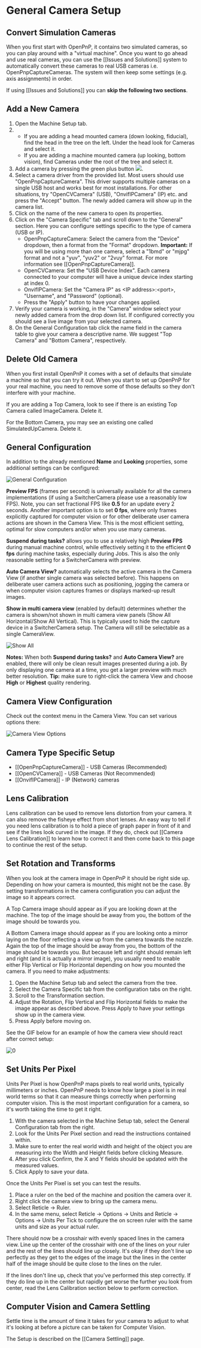 # General Camera Setup

## Convert Simulation Cameras

When you first start with OpenPnP, it contains two simulated cameras, so you can play around with a "virtual machine". Once you want to go ahead and use real cameras, you can use the [[Issues and Solutions]] system to automatically convert these cameras to real USB cameras i.e. OpenPnpCaptureCameras. The system will then keep some settings (e.g. axis assignments) in order. 

If using [[Issues and Solutions]] you can **skip the following two sections**. 

## Add a New Camera

1. Open the Machine Setup tab.
2. 
    * If you are adding a head mounted camera (down looking, fiducial), find the head in the tree on the left. Under the head look for Cameras and select it.
    * If you are adding a machine mounted camera (up looking, bottom vision), find Cameras under the root of the tree and select it.
3. Add a camera by pressing the green plus button ![](https://rawgit.com/openpnp/openpnp/develop/src/main/resources/icons/general-add.svg).  
2. Select a camera driver from the provided list. Most users should use "OpenPnpCaptureCamera". This driver supports multiple cameras on a single USB host and works best for most installations. For other situations, try "OpenCVCamera" (USB), "OnvifIPCamera" (IP) etc. and press the "Accept" button. The newly added camera will show up in the camera list.
3. Click on the name of the new camera to open its properties.
4. Click on the "Camera Specific" tab and scroll down to the "General" section. Here you can configure settings specific to the type of camera (USB or IP).
    * OpenPnpCaptureCamera: Select the camera from the "Device" dropdown, then a format from the "Format" dropdown. **Important:** If you will be using more than one camera, select a "1bmd" or "mjpg" format and not a "yuv", "yuv2" or "2vuy" format. For more information see [[OpenPnpCaptureCamera]].
    * OpenCVCamera: Set the "USB Device Index".  Each camera connected to your computer will have a unique device index starting at index 0.
    * OnvifIPCamera: Set the "Camera IP" as &lt;IP address&gt;:&lt;port&gt;, "Username", and "Password" (optional).
    * Press the "Apply" button to have your changes applied.
5. Verify your camera is working, in the "Camera" window select your newly added camera from the drop down list.  If configured correctly you should see a live image from your selected camera.
6. On the General Configuration tab click the name field in the camera table to give your camera a descriptive name. We suggest "Top Camera" and "Bottom Camera", respectively.

## Delete Old Camera

When you first install OpenPnP it comes with a set of defaults that simulate a machine so that you can try it out. When you start to set up OpenPnP for your real machine, you need to remove some of those defaults so they don't interfere with your machine.

If you are adding a Top Camera, look to see if there is an existing Top Camera called ImageCamera. Delete it.

For the Bottom Camera, you may see an existing one called SimulatedUpCamera. Delete it.

## General Configuration

In addition to the already mentioned **Name** and **Looking** properties, some additional settings can be configured:

![General Configuration](https://user-images.githubusercontent.com/9963310/113151036-ff0e1600-9234-11eb-97bf-f457c4f04eef.png)

**Preview FPS** (frames per second) is universally available for all the camera implementations (if using a SwitcherCamera please use a reasonably low FPS). Note, you can set fractional FPS like **0.5** for an update every 2 seconds. Another important option is to set **0 fps**, where only frames explicitly captured for computer vision or for other deliberate user camera actions are shown in the Camera View. This is the most efficient setting, optimal for slow computers and/or when you use many cameras. 

**Suspend during tasks?** allows you to use a relatively high **Preview FPS** during manual machine control, while effectively setting it to the efficient **0 fps** during machine tasks, especially during Jobs. This is also the only reasonable setting for a SwitcherCamera with preview. 

**Auto Camera View?** automatically selects the active camera in the Camera View (if another single camera was selected before). This happens on deliberate user camera actions such as positioning, jogging the camera or when computer vision captures frames or displays marked-up result images. 

**Show in multi camera view** (enabled by default) determines whether the camera is shown/not shown in multi camera view panels (Show All Horizontal/Show All Vertical). This is typically used to hide the capture device in a SwitcherCamera setup. The Camera will still be selectable as a single CameraView.
  
   ![Show All](https://user-images.githubusercontent.com/9963310/106962435-6761df00-673f-11eb-8d8e-4098cbacb094.png)

**Notes:** When both  **Suspend during tasks?** and **Auto Camera View?** are enabled, there will only be clean result images presented during a job. By only displaying one camera at a time, you get a larger preview with much better resolution. **Tip:** make sure to right-click the camera View and choose **High** or **Highest** quality rendering. 

## Camera View Configuration

Check out the context menu in the Camera View. You can set various options there:

![Camera View Options](https://user-images.githubusercontent.com/9963310/105194658-1bf1e300-5b3a-11eb-9391-2bb9092a60a2.png)

## Camera Type Specific Setup

* [[OpenPnpCaptureCamera]] - USB Cameras (Recommended)
* [[OpenCVCamera]] - USB Cameras (Not Recommended)
* [[OnvifIPCamera]] - IP (Network) cameras

## Lens Calibration

Lens calibration can be used to remove lens distortion from your camera. It can also remove the fisheye effect from short lenses. An easy way to tell if you need lens calibration is to hold a piece of graph paper in front of it and see if the lines look curved in the image. If they do, check out [[Camera Lens Calibration]] to learn how to correct it and then come back to this page to continue the rest of the setup.

## Set Rotation and Transforms

When you look at the camera image in OpenPnP it should be right side up. Depending on how your camera is mounted, this might not be the case. By setting transformations in the camera configuration you can adjust the image so it appears correct.

A Top Camera image should appear as if you are looking down at the machine. The top of the image should be away from you, the bottom of the image should be towards you.

A Bottom Camera image should appear as if you are looking onto a mirror laying on the floor reflecting a view up from the camera towards the nozzle. Again the top of the image should be away from you, the bottom of the image should be towards you. But because left and right should remain left and right (and it is actually a mirror image), you usually need to enable either Flip Vertical or Flip Horizontal depending on how you mounted the camera. If you need to make adjustments:

1. Open the Machine Setup tab and select the camera from the tree.
2. Select the Camera Specific tab from the configuration tabs on the right.
3. Scroll to the Transformation section.
4. Adjust the Rotation, Flip Vertical and Flip Horizontal fields to make the image appear as described above. Press Apply to have your settings show up in the camera view.
5. Press Apply before moving on.

See the GIF below for an example of how the camera view should react after correct setup:

![0](https://user-images.githubusercontent.com/1182323/42544960-72138ffc-847a-11e8-8477-8b07f965fc41.gif)


## Set Units Per Pixel

Units Per Pixel is how OpenPnP maps pixels to real world units, typically millimeters or inches. OpenPnP needs to know how large a pixel is in real world terms so that it can measure things correctly when performing computer vision. This is the most important configuration for a camera, so it's worth taking the time to get it right.

1. With the camera selected in the Machine Setup tab, select the General Configuration tab from the right.
2. Look for the Units Per Pixel section and read the instructions contained within.
3. Make sure to enter the real world width and height of the object you are measuring into the Width and Height fields before clicking Measure.
4. After you click Confirm, the X and Y fields should be updated with the measured values.
5. Click Apply to save your data.

Once the Units Per Pixel is set you can test the results.

1. Place a ruler on the bed of the machine and position the camera over it.
2. Right click the camera view to bring up the camera menu.
3. Select Reticle -> Ruler.
4. In the same menu, select Reticle -> Options -> Units and Reticle -> Options -> Units Per Tick to configure the on screen ruler with the same units and size as your actual ruler.

There should now be a crosshair with evenly spaced lines in the camera view. Line up the center of the crosshair with one of the lines on your ruler and the rest of the lines should line up closely. It's okay if they don't line up perfectly as they get to the edges of the image but the lines in the center half of the image should be quite close to the lines on the ruler.

If the lines don't line up, check that you've performed this step correctly. If they do line up in the center but rapidly get worse the further you look from center, read the Lens Calibration section below to perform correction.

## Computer Vision and Camera Settling

Settle time is the amount of time it takes for your camera to adjust to what it's looking at before a picture can be taken for Computer Vision. 

The Setup is described on the [[Camera Settling]] page.

